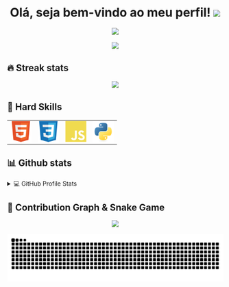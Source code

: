 <div align="center">
  <h1>
    Olá, seja bem-vindo ao meu perfil!
    <img src="https://media.giphy.com/media/hvRJCLFzcasrR4ia7z/giphy.gif" width="28">
  </h1>
</div>

<!-- Typing SVG - [https://github.com/DenverCoder1/readme-typing-svg](https://readme-typing-svg.herokuapp.com/demo/) -->

<p align="center">
  <a href="https://github.com/cssgabriel/readme-typing-svg"><img src="https://readme-typing-svg.herokuapp.com/?font=consolas&size=24&duration=4000&color=25D1E8&center=true&lines=Desenvolvedor+Web+Front-end...;Em+constante+aprendizado!"></a>
</p>

<!-- REDES SOCIAIS -->

<div align="center">
  <a href = "mailto:gabrielcss.oficial@gmail.com"><img src="https://img.shields.io/badge/-Gmail-%23333?style=for-the-badge&logo=gmail&logoColor=white" target="_blank"></a>
</div>

<!--
**cssgabriel/cssgabriel** is a ✨ _special_ ✨ repository because its `README.md` (this file) appears on your GitHub profile.

Here are some ideas to get you started:

- 🔭 I’m currently working on ...
- 🌱 I’m currently learning ...
- 👯 I’m looking to collaborate on ...
- 🤔 I’m looking for help with ...
- 💬 Ask me about ...
- 📫 How to reach me: ...
- 😄 Pronouns: ...
- ⚡ Fun fact: ...
-->

## 🔥 Streak stats

<!-- GitHub Readme Streak Stats - https://github.com/cssgabriel/github-readme-streak-stats -->

<div align="center">
  <a href="https://github.com/cssgabriel/github-readme-streak-stats">
    <p>
      <img src="https://github-readme-streak-stats.herokuapp.com?user=cssgabriel&theme=dracula&hide_border=true&date_format=j%2Fn%5B%2FY%5D"/>
    </p>
  </a>
</div>

## 👷 Hard Skills
<!-- Hard Skills -->

<div align="center">
  <table>
    <tr>
      <td>
        <img align="center" width="50" src="https://raw.githubusercontent.com/devicons/devicon/master/icons/html5/html5-original.svg">
      </td>
      <td>
        <img align="center" width="50" src="https://raw.githubusercontent.com/devicons/devicon/master/icons/css3/css3-original.svg">
      </td>
      <td>
        <img align="center" width="50" src="https://raw.githubusercontent.com/devicons/devicon/master/icons/javascript/javascript-plain.svg">
      </td>
      <td>
        <img align="center" width="50" src="https://raw.githubusercontent.com/devicons/devicon/1119b9f84c0290e0f0b38982099a2bd027a48bf1/icons/python/python-original.svg">
      </td>
    </tr>
  </table>
</div>

## 📊 Github stats

<!-- https://github.com/anuraghazra/github-readme-stats -->

<details> 
  <summary>💻 GitHub Profile Stats</summary>
  <br/>
  <div align="center">
    <a href="https://github.com/cssgabriel/github-readme-streak-stats">
      <p>
        <img height="180em" src="https://github-readme-stats.vercel.app/api?username=cssgabriel&show_icons=true&theme=dracula&include_all_commits=true&count_private=true"/>
        <img height="180em" src="https://github-readme-stats.vercel.app/api/top-langs/?username=cssgabriel&layout=compact&langs_count=7&theme=dracula"/>
      </p>
    </a>
  </div>
</details>

<!-- Avatar (opcional)

    <img align="right" alt="Gabriel-picture" height="150" style="border-radius:50px;" src="https://media.discordapp.net/attachments/639956127056134178/890373478988013628/Publicacoes_Instagram_1_1.png?width=676&height=676">

 -->
  
<!--REDES SOCIAIS
<div>
  
  <a href="https://www.youtube.com/channel/UC_-uuuZbY0AAt9CViNzvc-Q" target="_blank"><img src="https://img.shields.io/badge/YouTube-FF0000?style=for-the-badge&logo=youtube&logoColor=white" target="_blank"></a>

  <a href="https://www.linkedin.com/in/gabriel-carlos-429534238/" target="_blank"><img src="https://img.shields.io/badge/-LinkedIn-%230077B5?style=for-the-badge&logo=linkedin&logoColor=white" target="_blank"></a> 

  <a href = "mailto:gabrielcss.oficial@gmail.com"><img src="https://img.shields.io/badge/-Gmail-%23333?style=for-the-badge&logo=gmail&logoColor=white" target="_blank"></a>

  <a href="https://instagram.com/css.gabriel" target="_blank"><img src="https://img.shields.io/badge/-Instagram-%23E4405F?style=for-the-badge&logo=instagram&logoColor=white" target="_blank"></a>

  <a href="https://discord.gg/wagxzStdcR" target="_blank"><img src="https://img.shields.io/badge/Discord-7289DA?style=for-the-badge&logo=discord&logoColor=white" target="_blank"></a> 

</div>
-->

## 🚀 Contribution Graph & Snake Game

<!-- https://github.com/ashutosh00710/github-readme-activity-graph -->

<div align="center">
  <a href="https://github.com/cssgabriel/github-readme-activity-graph">
    <p>
      <img width="850em" src="https://activity-graph.herokuapp.com/graph?username=cssgabriel&theme=dracula">
    </p>
  </a>
</div>

<!-- Snake Game -->

<div align="center">
  <a href="https://github.com/cssgabriel/cssgabriel/blob/output/github-contribution-grid-snake.svg">
    <p>
      <img width="860em" src="https://github.com/cssgabriel/cssgabriel/blob/output/github-contribution-grid-snake.svg">
    </p>
  </a>
</div>

  
  
  
  
  
